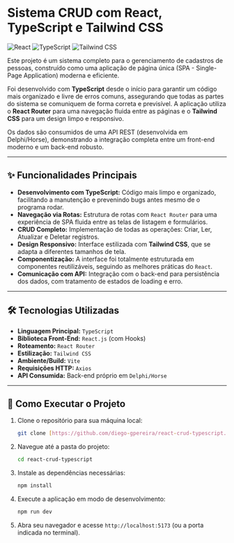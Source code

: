 # Sistema CRUD com React, TypeScript e Tailwind CSS

![React](https://img.shields.io/badge/React-20232A?style=for-the-badge&logo=react&logoColor=61DAFB)
![TypeScript](https://img.shields.io/badge/TypeScript-007ACC?style=for-the-badge&logo=typescript&logoColor=white)
![Tailwind CSS](https://img.shields.io/badge/Tailwind_CSS-38B2AC?style=for-the-badge&logo=tailwind-css&logoColor=white)

Este projeto é um sistema completo para o gerenciamento de cadastros de pessoas, construído como uma aplicação de página única (SPA - Single-Page Application) moderna e eficiente.

Foi desenvolvido com **TypeScript** desde o início para garantir um código mais organizado e livre de erros comuns, assegurando que todas as partes do sistema se comuniquem de forma correta e previsível. A aplicação utiliza o **React Router** para uma navegação fluida entre as páginas e o **Tailwind CSS** para um design limpo e responsivo.

Os dados são consumidos de uma API REST (desenvolvida em Delphi/Horse), demonstrando a integração completa entre um front-end moderno e um back-end robusto.

---

## ✨ Funcionalidades Principais

* **Desenvolvimento com TypeScript:** Código mais limpo e organizado, facilitando a manutenção e prevenindo bugs antes mesmo de o programa rodar.
* **Navegação via Rotas:** Estrutura de rotas com `React Router` para uma experiência de SPA fluida entre as telas de listagem e formulários.
* **CRUD Completo:** Implementação de todas as operações: Criar, Ler, Atualizar e Deletar registros.
* **Design Responsivo:** Interface estilizada com **Tailwind CSS**, que se adapta a diferentes tamanhos de tela.
* **Componentização:** A interface foi totalmente estruturada em componentes reutilizáveis, seguindo as melhores práticas do `React`.
* **Comunicação com API:** Integração com o back-end para persistência dos dados, com tratamento de estados de loading e erro.

---

## 🛠️ Tecnologias Utilizadas

* **Linguagem Principal:** `TypeScript`
* **Biblioteca Front-End:** `React.js` (com Hooks)
* **Roteamento:** `React Router`
* **Estilização:** `Tailwind CSS`
* **Ambiente/Build:** `Vite`
* **Requisições HTTP:** `Axios`
* **API Consumida:** Back-end próprio em `Delphi/Horse`

---

## 🚀 Como Executar o Projeto

1.  Clone o repositório para sua máquina local:
    ```bash
    git clone [https://github.com/diego-gpereira/react-crud-typescript.git](https://github.com/diego-gpereira/react-crud-typescript.git)
    ```

2.  Navegue até a pasta do projeto:
    ```bash
    cd react-crud-typescript
    ```

3.  Instale as dependências necessárias:
    ```bash
    npm install
    ```

4.  Execute a aplicação em modo de desenvolvimento:
    ```bash
    npm run dev
    ```

5.  Abra seu navegador e acesse `http://localhost:5173` (ou a porta indicada no terminal).

